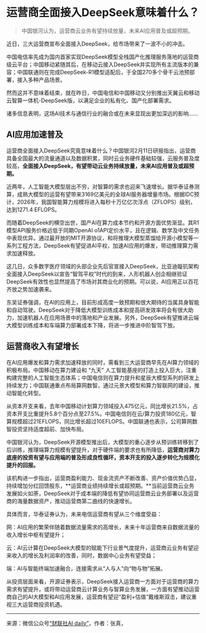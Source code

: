 # 运营商全面接入DeepSeek意味着什么？

> 中国银河认为，运营商云业务有望持续放量，未来AI应用普及或超预期。

近日，三大运营商宣布全面接入DeepSeek，给市场带来了一波不小的冲击。

中国电信率先成为国内首家实现DeepSeek模型全栈国产化推理服务落地的运营商级云平台；中国移动紧随其后，在移动云接入DeepSeek并实现所有主流版本的兼容；中国联通则在完成DeepSeek-R1模型适配后，于全国270多个骨干云池预部署，接入多种产品场景。

然而这并不意味着结束，就在昨日，中国电信和中国移动又分别推出天翼云和移动云智算一体机-DeepSeek版，以满足企业的私有化、国产化部署需求。

诸多信息表明，这场AI技术与通信行业的融合或在未来显现出更加深远的影响......

## **AI应用加速普及**

运营商全面接入DeepSeek究竟意味着什么？中国银河2月11日研报指出，运营商具备全国最大的流量通道以及数据积累，同时云业务硬件基础较强，云服务普及度较高，**全面接入DeepSeek，有望带动云业务持续放量，未来AI应用普及或超预期。**

近两年，人工智能大模型层出不穷，对智算的需求也迎来飞速增长。据华泰证券测算，成熟大模型的运营有望带来3169亿美元的全球AI服务器增量市场。根据IDC预计，2026年，我国智能算力规模将进入每秒十万亿亿次浮点（ZFLOPS）级别，达到1271.4 EFLOPS。

而随着DeepSeek的横空出世，国产AI在算力成本节约和开源方面优势渐显。其R1模型API服务价格远低于同期OpenAI o1API定价水平，且在逻辑、数学及中文任务中表现优异。通过最开放的MIT开源协议，和将推理大模型蒸馏给开源小模型等一系列工程方法，DeepSeek有望促进AI平权，加速AI应用的爆发，带动推理算力需求加速释放。

这几日，众多数字医疗领域的头部企业先后官宣接入DeepSeek，比亚迪璇玑架构全面接入DeepSeek以宣告“智驾平权”时代的到来，人形机器人创企相继验证DeepSeek有效性也显然提高了市场对其商业化的预期。可以说，AI应用正以百花齐放之势加速袭来。

东吴证券强调，在AI的应用上，目前形成高度一致预期和很大期待的当属具身智能和自动驾驶。DeepSeek对于降低大模型训练成本和提高研发效率将会有很大助力，加速机器人在应用场景中的落地和产业发展。另外，DeepSeek有望推进云端大模型训练成本和车端算力部署成本下降，将进一步推进中阶智驾下放。

## **运营商收入有望增长**

在AI应用爆发和算力需求加速释放的同时，需看到三大运营商早先在AI算力领域的积极布局。中国移动在算力建设和 “九天” 人工智能基座的打造上投入巨大，注重构建完整的人工智能生态体系；中国电信则在算力提升和星辰大模型系列的研发上持续发力；中国联通重点布局算网数智，通过元景大模型和算力智联网的建设，推动智能化转型。

从资本开支来看，去年中国移动计划算力领域投入475亿元，同比增长21.5%，占资本开支比重提升5.8个百分点至27.5%。中国电信则在云/算力投资180亿元，智算规模超过21EFLOPS，同比增长超过10EFLOPS。中国联通也表示，公司算网数智投资坚持适度超前、加快布局。

中国银河认为，DeepSeek开源模型推出后，大模型的重心逐步从预训练转移到了后训练，推理端算力规模有望提升，对于硬件端的要求也有所降低，**运营商对算力底座的投资有望与应用端的普及形成良性循环，资本开支的投入逐步转化为规模化提升的回报。**

该机构进一步指出，运营商盈利能力、现金流资产不断改善、资产价值优势凸显，持续增加分红回馈股东，**运营商业绩持续增长或超预期。**当前运营商云业务发展如火如荼，DeepSeek对于成本端的降低有望协同运营商云业务部署以及运营商的海量数据资产，推动运营商第二曲线的快速增长。

具体而言，华泰证券认为，未来电信运营商有望从三个维度受益：

网：AI应用的繁荣伴随着数据流量需求的高增长，未来十年运营商来自数据流量的收入增长中枢有望提升；

云：AI云计算在DeepSeek大模型的赋能下行业景气度提升，运营商云业务有望迎来收入的增长及利润率的改善，同时，数据中心业务有望受益；

端：AI与智能终端加速融合，连接需求从“人与人”向“物与物”拓展。

从投资层面来看，开源证券表示，DeepSeek接入运营商一方面对于运营商的算力需求有望提升，或将带动运营商云计算业务与智算业务发展，一方面有望推动运营商自己的AI大模型和AI应用发展，运营商有望迎“盈利+估值”戴维斯双击，建议重视三大运营商投资机遇。

---

来源：微信公众号[“财联社AI daily”](https://mp.weixin.qq.com/s/VR1_NkRTVfBJyWlnQIE6Ww)，作者：张真，
